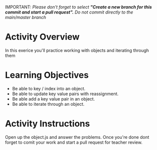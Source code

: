 IMPORTANT: *Please don't forget to select **"Create a new branch for this commit and start a pull request".** Do not commit directly to the main/master branch*

# Activity Overview
In this exerice you'll practice working with objects and iterating through them

# Learning Objectives 

- Be able to key / index into an object.
- Be able to update key value pairs with reassignment.
- Be able add a key value pair in an object.
- Be able to iterate through an object.

# Activity Instructions

Open up the object.js and answer the problems. Once you're done dont forget to comit your work and start a pull request for teacher review. 
